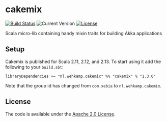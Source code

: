 # cakemix

[![Build Status](https://travis-ci.org/wehkamp/cakemix.svg)](https://travis-ci.org/wehkamp/cakemix)
![Current Version](https://img.shields.io/badge/version-1.3.0-brightgreen.svg?style=flat "1.3.0")
[![License](https://img.shields.io/badge/license-Apache%202.0-blue.svg?style=flat "Apache 2.0")](LICENSE)

Scala micro-lib containing handy mixin traits for building Akka applications

## Setup

Cakemix is published for Scala 2.11, 2.12, and 2.13. To start using it add the following to your `build.sbt`:

    libraryDependencies += "nl.wehkamp.cakemix" %% "cakemix" % "1.3.0"

Note that the group id has changed from `com.xebia` to `nl.wehkamp.cakemix`.

## License
The code is available under the [Apache 2.0 License](LICENSE).
